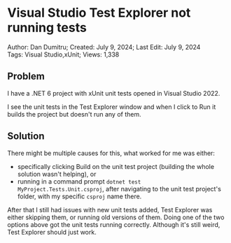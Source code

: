 # Visual Studio Test Explorer not running tests

Author: Dan Dumitru; Created: July 9, 2024; Last Edit: July 9, 2024  
Tags: Visual Studio,xUnit; Views: 1,338

## Problem

I have a .NET 6 project with xUnit unit tests opened in Visual Studio 2022.

I see the unit tests in the Test Explorer window and when I click to Run it builds the project but doesn't run any of them.

## Solution

There might be multiple causes for this, what worked for me was either:
- specifically clicking Build on the unit test project (building the whole solution wasn't helping), or
- running in a command prompt `dotnet test MyProject.Tests.Unit.csproj`, after navigating to the unit test project's folder, with my specific `csproj` name there.

After that I still had issues with new unit tests added, Test Explorer was either skipping them, or running old versions of them. Doing one of the two options above got the unit tests running correctly. Although it's still weird, Test Explorer should just work.
